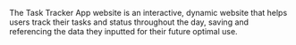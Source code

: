 The Task Tracker App website is an interactive, dynamic website that helps users track their tasks and status throughout the day, saving and referencing the data they inputted for their future optimal use.
